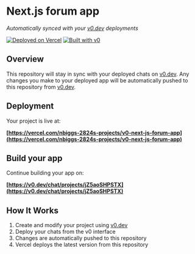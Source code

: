 # Next.js forum app

*Automatically synced with your [v0.dev](https://v0.dev) deployments*

[![Deployed on Vercel](https://img.shields.io/badge/Deployed%20on-Vercel-black?style=for-the-badge&logo=vercel)](https://vercel.com/nbiggs-2824s-projects/v0-next-js-forum-app)
[![Built with v0](https://img.shields.io/badge/Built%20with-v0.dev-black?style=for-the-badge)](https://v0.dev/chat/projects/jZ5aoSHPSTX)

## Overview

This repository will stay in sync with your deployed chats on [v0.dev](https://v0.dev).
Any changes you make to your deployed app will be automatically pushed to this repository from [v0.dev](https://v0.dev).

## Deployment

Your project is live at:

**[https://vercel.com/nbiggs-2824s-projects/v0-next-js-forum-app](https://vercel.com/nbiggs-2824s-projects/v0-next-js-forum-app)**

## Build your app

Continue building your app on:

**[https://v0.dev/chat/projects/jZ5aoSHPSTX](https://v0.dev/chat/projects/jZ5aoSHPSTX)**

## How It Works

1. Create and modify your project using [v0.dev](https://v0.dev)
2. Deploy your chats from the v0 interface
3. Changes are automatically pushed to this repository
4. Vercel deploys the latest version from this repository
